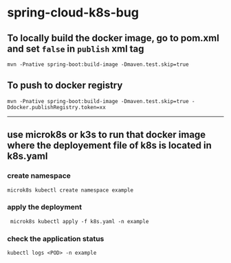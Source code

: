 # spring-cloud-k8s-bug

## To locally build the docker image, go to pom.xml and set  `false` in `publish` xml tag

```ssh
mvn -Pnative spring-boot:build-image -Dmaven.test.skip=true 
```

## To push to docker registry 

```ssh
mvn -Pnative spring-boot:build-image -Dmaven.test.skip=true -Ddocker.publishRegistry.token=xx
```
***

## use microk8s or k3s to run that docker image where the deployement file of k8s is located in k8s.yaml

### create namespace
```ssh
microk8s kubectl create namespace example
```

### apply the deployment 
```
 microk8s kubectl apply -f k8s.yaml -n example
```

### check the application status
```ssh
kubectl logs <POD> -n example
```

